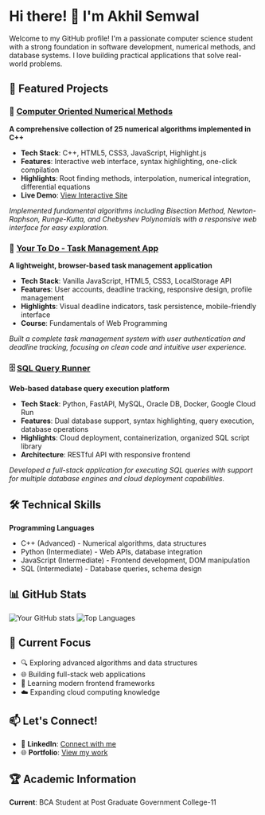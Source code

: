 # Hi there! 👋 I'm Akhil Semwal

Welcome to my GitHub profile! I'm a passionate computer science student with a strong foundation in software development, numerical methods, and database systems. I love building practical applications that solve real-world problems.

## 🚀 Featured Projects

### 🔢 [Computer Oriented Numerical Methods](https://github.com/SemwalAkhil/Projects/tree/main/CNM/CNM%20Site)
**A comprehensive collection of 25 numerical algorithms implemented in C++**

- **Tech Stack**: C++, HTML5, CSS3, JavaScript, Highlight.js
- **Features**: Interactive web interface, syntax highlighting, one-click compilation
- **Highlights**: Root finding methods, interpolation, numerical integration, differential equations
- **Live Demo**: [View Interactive Site](https://computer-oriented-numerical-methods.vercel.app/)

*Implemented fundamental algorithms including Bisection Method, Newton-Raphson, Runge-Kutta, and Chebyshev Polynomials with a responsive web interface for easy exploration.*

### 📝 [Your To Do - Task Management App](https://github.com/SemwalAkhil/Projects/tree/main/FWPproject)
**A lightweight, browser-based task management application**

- **Tech Stack**: Vanilla JavaScript, HTML5, CSS3, LocalStorage API
- **Features**: User accounts, deadline tracking, responsive design, profile management
- **Highlights**: Visual deadline indicators, task persistence, mobile-friendly interface
- **Course**: Fundamentals of Web Programming

*Built a complete task management system with user authentication and deadline tracking, focusing on clean code and intuitive user experience.*

### 🗄️ [SQL Query Runner](https://github.com/SemwalAkhil/Projects/tree/main/dbmsProject)
**Web-based database query execution platform**

- **Tech Stack**: Python, FastAPI, MySQL, Oracle DB, Docker, Google Cloud Run
- **Features**: Dual database support, syntax highlighting, query execution, database operations
- **Highlights**: Cloud deployment, containerization, organized SQL script library
- **Architecture**: RESTful API with responsive frontend

*Developed a full-stack application for executing SQL queries with support for multiple database engines and cloud deployment capabilities.*

## 🛠️ Technical Skills

**Programming Languages**
- C++ (Advanced) - Numerical algorithms, data structures
- Python (Intermediate) - Web APIs, database integration
- JavaScript (Intermediate) - Frontend development, DOM manipulation
- SQL (Intermediate) - Database queries, schema design

## 📊 GitHub Stats

![Your GitHub stats](https://github-readme-stats.vercel.app/api?username=SemwalAkhil&show_icons=true&theme=radical)
![Top Languages](https://github-readme-stats.vercel.app/api/top-langs/?username=SemwalAkhil&layout=compact&theme=radical)

## 🎯 Current Focus

- 🔍 Exploring advanced algorithms and data structures
- 🌐 Building full-stack web applications
- 📱 Learning modern frontend frameworks
- ☁️ Expanding cloud computing knowledge

## 📫 Let's Connect!

- 💼 **LinkedIn**: [Connect with me](https://www.linkedin.com/in/akhil-semwal-882546286/)
- 🌐 **Portfolio**: [View my work](https://github.com/SemwalAkhil/Projects)

## 🏆 Academic Information

**Current**: BCA Student at Post Graduate Government College-11  
